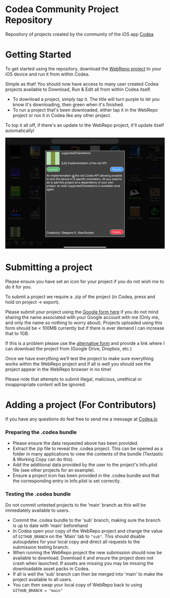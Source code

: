 # Codea Community Project Repository
Repository of projects created by the community of the iOS app [Codea](https://codea.io)

# Getting Started
To get started using the repository, download the [WebRepo project](https://github.com/steppers/codea-community-repo/releases) to your iOS device and run it from within Codea.

Simple as that! You should now have access to many user created Codea projects available to Download, Run & Edit all from within Codea itself.

- To download a project, simply tap it. The title will turn purple to let you know it's downloading, then green when it's finished.
- To run a project that's been downloaded, either tap it in the WebRepo project or run it in Codea like any other project.

To top it all off, if there's an update to the WebRepo project, it'll update itself automatically!

![iPad](https://github.com/steppers/codea-community-repo/raw/main/screenshots/1.2_ipad2.PNG)

# Submitting a project
Please ensure you have set an icon for your project if you do not wish me to do it for you.

To submit a project we require a .zip of the project (in Codea, press and hold on project -> export). 

Please submit your project using the [Google form here](https://forms.gle/X7entVzHGQjB7kYx6) if you do not mind sharing the name associated with your Google account with me (Only me, and only the name so nothing to worry about). Projects uploaded using this form should be < 100MB currently but if there is ever demand I can increase that to 1GB.

If this is a problem please use the [alternative form](https://forms.gle/ZvTWZ24y4rmj4HuD7) and provide a link where I can download the project from (Google Drive, Dropbox, etc.)

Once we have everything we’ll test the project to make sure everything works within the WebRepo project and if all is well you should see the project appear in the WebRepo browser in no time!

Please note that attempts to submit illegal, malicious, unethical or innappropriate content will be ignored.


# Adding a project (For Contributors)
If you have any questions do feel free to send me a message at [Codea.io](https://codea.io/talk/messages/inbox)

### Preparing the .codea bundle
- Please ensure the data requested above has been provided.
- Extract the zip file to reveal the .codea project. This can be opened as a folder in many applications to view the contents of the bundle (Textastic & Working Copy can do this).
- Add the additional data provided by the user to the project's Info.plist file (see other projects for an example).
- Ensure a project icon has been provided in the .codea bundle and that the corresponding entry in Info.plist is set correctly.

### Testing the .codea bundle
Do not commit untested projects to the 'main' branch as this will be immediately available to users.
- Commit the .codea bundle to the 'sub' branch, making sure the branch is up to date with 'main' beforehand
- In Codea open your copy of the WebRepo project and change the value of `GITHUB_BRANCH` on the 'Main' tab to `"sub"`. This should disable autoupdates for your local copy and direct all requests to the submission testing branch.
- When running the WebRepo project the new submission should now be available to download. Download it and ensure the project does not crash when launched. If assets are missing you may be missing the downloadable asset packs in Codea.
- If all is well the 'sub' branch can then be merged into 'main' to make the project available to all users.
- You can then swap your local copy of WebRepo back to using `GITHUB_BRANCH = "main"`
